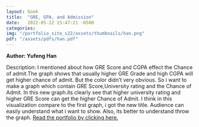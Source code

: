 ```yaml
---
layout: book
title:  "GRE, GPA, and Admission"
date:   2022-05-22 15:47:21 -0500
categories:
img: "/portfolio_site_s22/assets/thumbnails/han.png"
pdf: "/assets/pdfs/han.pdf"
---
```


<b>Author: Yufeng Han</b>

Description: I mentioned about how GRE Score and CGPA effect the Chance of admit.The graph shows that usually higher GRE Grade and high CGPA will get higher chance of admit. But the color didn’t very obvious. So i want to make a graph which contain GRE Score,University rating and the Chance of Admit. In this new graph.its clearly see that higher university rating and higher GRE Score can get the higher Chance of Admit. I think in this visualization compare to the first graph, i got the new title. Audience can easily understand what i want to show. Also, its better to understand throw the graph. <a href="{{ page.pdf | relative_url }}">Read the portfolio by clicking here.</a>

[jekyll-docs]: https://jekyllrb.com/docs/home
[jekyll-gh]:   https://github.com/jekyll/jekyll
[jekyll-talk]: https://talk.jekyllrb.com/
